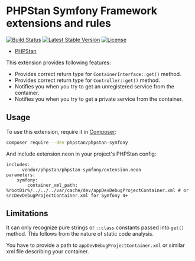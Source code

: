 # PHPStan Symfony Framework extensions and rules

[![Build Status](https://travis-ci.org/phpstan/phpstan-symfony.svg)](https://travis-ci.org/phpstan/phpstan-symfony)
[![Latest Stable Version](https://poser.pugx.org/phpstan/phpstan-symfony/v/stable)](https://packagist.org/packages/phpstan/phpstan-symfony)
[![License](https://poser.pugx.org/phpstan/phpstan-symfony/license)](https://packagist.org/packages/phpstan/phpstan-symfony)

* [PHPStan](https://github.com/phpstan/phpstan)

This extension provides following features:

* Provides correct return type for `ContainerInterface::get()` method.
* Provides correct return type for `Controller::get()` method.
* Notifies you when you try to get an unregistered service from the container.
* Notifies you when you try to get a private service from the container.

## Usage

To use this extension, require it in [Composer](https://getcomposer.org/):

```bash
composer require --dev phpstan/phpstan-symfony
```

And include extension.neon in your project's PHPStan config:

```
includes:
	- vendor/phpstan/phpstan-symfony/extension.neon
parameters:
	symfony:
		container_xml_path: %rootDir%/../../../var/cache/dev/appDevDebugProjectContainer.xml # or srcDevDebugProjectContainer.xml for Symfony 4+
```

## Limitations

It can only recognize pure strings or `::class` constants passed into `get()` method. This follows from the nature of static code analysis.

You have to provide a path to `appDevDebugProjectContainer.xml` or similar xml file describing your container.
